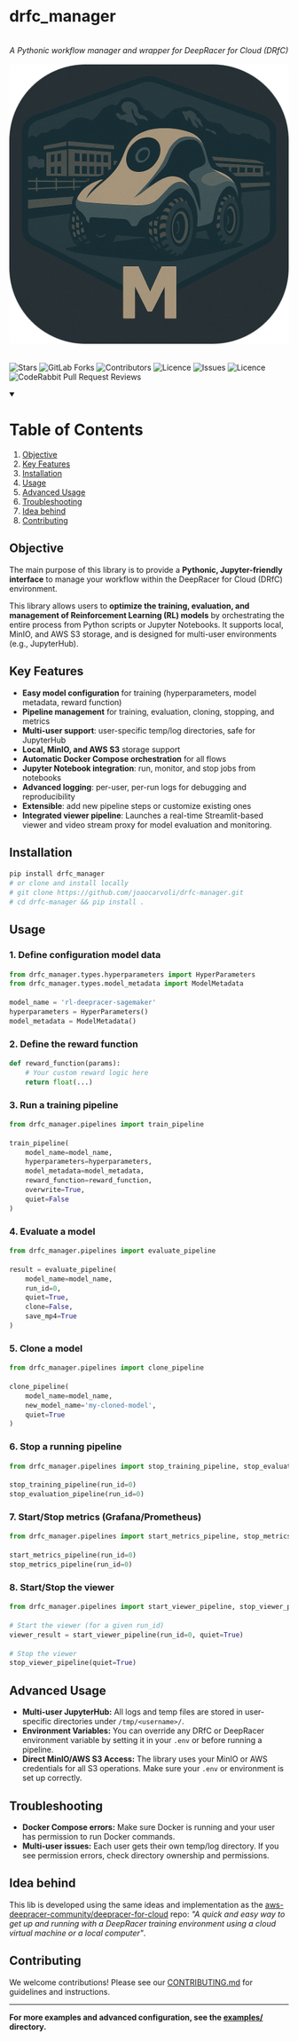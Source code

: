 # drfc_manager

<div align="center">
  <br>
  <em>A Pythonic workflow manager and wrapper for DeepRacer for Cloud (DRfC)</em>
  <br>
<br>
  <img src="./repo_logo.png" alt="DRfC Manager Logo">
  <br>
  <br>

</div>

![Stars](https://img.shields.io/github/stars/joaocarvoli/drfc-manager)
![GitLab Forks](https://img.shields.io/github/forks/joaocarvoli/drfc-manager)
![Contributors](https://img.shields.io/github/contributors/joaocarvoli/drfc-manager)
![Licence](https://img.shields.io/github/tag/joaocarvoli/drfc-manager)
![Issues](https://img.shields.io/github/issues/joaocarvoli/drfc-manager)
![Licence](https://img.shields.io/github/license/joaocarvoli/drfc-manager)
![CodeRabbit Pull Request Reviews](https://img.shields.io/coderabbit/prs/github/ai-projs/drfc-manager?utm_source=oss&utm_medium=github&utm_campaign=ai-projs%2Fdrfc-manager&labelColor=171717&color=FF570A&link=https%3A%2F%2Fcoderabbit.ai&label=CodeRabbit+Reviews)

<!-- <img src="https://d1.awsstatic.com/deepracer/Evo%20and%20Sensor%20Launch%202020/evo-spin.fdf40252632704f3b07b0a2556b3d174732ab07e.gif" alt="EVO car" width="250"> -->

<details open>
<summary><h1>Table of Contents</h1></summary>
  
1. [Objective](#objective)
2. [Key Features](#key-features)
3. [Installation](#installation)
4. [Usage](#usage)
5. [Advanced Usage](#advanced-usage)
6. [Troubleshooting](#troubleshooting)
7. [Idea behind](#idea-behind)
8. [Contributing](#contributing)

</details>
   
## Objective

The main purpose of this library is to provide a **Pythonic, Jupyter-friendly interface** to manage your workflow within the DeepRacer for Cloud (DRfC) environment. 

This library allows users to **optimize the training, evaluation, and management of Reinforcement Learning (RL) models** by orchestrating the entire process from Python scripts or Jupyter Notebooks. It supports local, MinIO, and AWS S3 storage, and is designed for multi-user environments (e.g., JupyterHub).

## Key Features

- **Easy model configuration** for training (hyperparameters, model metadata, reward function)
- **Pipeline management** for training, evaluation, cloning, stopping, and metrics
- **Multi-user support**: user-specific temp/log directories, safe for JupyterHub
- **Local, MinIO, and AWS S3** storage support
- **Automatic Docker Compose orchestration** for all flows
- **Jupyter Notebook integration**: run, monitor, and stop jobs from notebooks
- **Advanced logging**: per-user, per-run logs for debugging and reproducibility
- **Extensible**: add new pipeline steps or customize existing ones
- **Integrated viewer pipeline**: Launches a real-time Streamlit-based viewer and video stream proxy for model evaluation and monitoring.

## Installation

```bash
pip install drfc_manager
# or clone and install locally
# git clone https://github.com/joaocarvoli/drfc-manager.git
# cd drfc-manager && pip install .
```

## Usage

### 1. Define configuration model data

```python
from drfc_manager.types.hyperparameters import HyperParameters
from drfc_manager.types.model_metadata import ModelMetadata

model_name = 'rl-deepracer-sagemaker'
hyperparameters = HyperParameters() 
model_metadata = ModelMetadata()
```

### 2. Define the reward function

```python
def reward_function(params):
    # Your custom reward logic here
    return float(...)
```

### 3. Run a training pipeline

```python
from drfc_manager.pipelines import train_pipeline

train_pipeline(
    model_name=model_name,
    hyperparameters=hyperparameters,
    model_metadata=model_metadata,
    reward_function=reward_function,
    overwrite=True,
    quiet=False
)
```

### 4. Evaluate a model

```python
from drfc_manager.pipelines import evaluate_pipeline

result = evaluate_pipeline(
    model_name=model_name,
    run_id=0,
    quiet=True,
    clone=False,
    save_mp4=True
)
```

### 5. Clone a model

```python
from drfc_manager.pipelines import clone_pipeline

clone_pipeline(
    model_name=model_name,
    new_model_name='my-cloned-model',
    quiet=True
)
```

### 6. Stop a running pipeline

```python
from drfc_manager.pipelines import stop_training_pipeline, stop_evaluation_pipeline

stop_training_pipeline(run_id=0)
stop_evaluation_pipeline(run_id=0)
```

### 7. Start/Stop metrics (Grafana/Prometheus)

```python
from drfc_manager.pipelines import start_metrics_pipeline, stop_metrics_pipeline

start_metrics_pipeline(run_id=0)
stop_metrics_pipeline(run_id=0)
```

### 8. Start/Stop the viewer

```python
from drfc_manager.pipelines import start_viewer_pipeline, stop_viewer_pipeline

# Start the viewer (for a given run_id)
viewer_result = start_viewer_pipeline(run_id=0, quiet=True)

# Stop the viewer
stop_viewer_pipeline(quiet=True)
```

## Advanced Usage

- **Multi-user JupyterHub:** All logs and temp files are stored in user-specific directories under `/tmp/<username>/`.
- **Environment Variables:** You can override any DRfC or DeepRacer environment variable by setting it in your `.env` or before running a pipeline.
- **Direct MinIO/AWS S3 Access:** The library uses your MinIO or AWS credentials for all S3 operations. Make sure your `.env` or environment is set up correctly.

## Troubleshooting

- **Docker Compose errors:** Make sure Docker is running and your user has permission to run Docker commands.
- **Multi-user issues:** Each user gets their own temp/log directory. If you see permission errors, check directory ownership and permissions.

## Idea behind

This lib is developed using the same ideas and implementation as the [aws-deepracer-community/deepracer-for-cloud](https://github.com/aws-deepracer-community/deepracer-for-cloud) repo: _"A quick and easy way to get up and running with a DeepRacer training environment using a cloud virtual machine or a local computer"_.

## Contributing

We welcome contributions! Please see our [CONTRIBUTING.md](CONTRIBUTING.md) for guidelines and instructions.

---

**For more examples and advanced configuration, see the [examples/](examples/) directory.**
